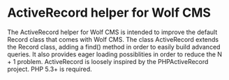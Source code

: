 ActiveRecord helper for Wolf CMS
================================

The ActiveRecord helper for Wolf CMS is intended to improve the default Record class that comes with Wolf CMS. The class ActiveRecord extends the Record class, adding a find() method in order to easily build advanced queries. It also provides eager loading possiblities in order to reduce the N + 1 problem. ActiveRecord is loosely inspired by the PHPActiveRecord project. PHP 5.3+ is required.